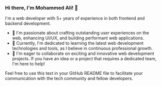 ### Hi there, I'm Mohammed Ali! 👋

I'm a web developer with 5+ years of experience in both frontend and backend development.

- 👀 I'm passionate about crafting outstanding user experiences on the web, enhancing UI/UX, and building performant web applications.
- 🌱 Currently, I'm dedicated to learning the latest web development technologies and tools, as I believe in continuous professional growth.
- 💞️ I'm eager to collaborate on exciting and innovative web development projects. If you have an idea or a project that requires a dedicated team, I'm here to help!

Feel free to use this text in your GitHub README file to facilitate your communication with the tech community and fellow developers.

